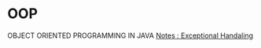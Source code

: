 # OOP
OBJECT ORIENTED PROGRAMMING IN JAVA
[Notes : Exceptional Handaling ](https://www.notion.so/samarthdagade/Exception-Handling-8733e4496a6d439990965107aa0681d7?pvs=4)
